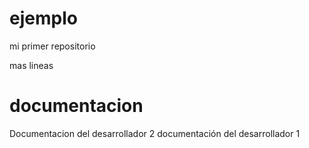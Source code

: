 # ejemplo
mi primer repositorio


mas lineas


# documentacion 
Documentacion del desarrollador 2
documentación del desarrollador 1
